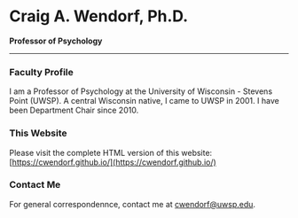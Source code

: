 # Craig A. Wendorf, Ph.D.

**Professor of Psychology**

---

### Faculty Profile

I am a Professor of Psychology at the University of Wisconsin - Stevens Point (UWSP). A central Wisconsin native, I came to UWSP in 2001. I have been Department Chair since 2010.

### This Website

Please visit the complete HTML version of this website:  
[https://cwendorf.github.io/](https://cwendorf.github.io/)

### Contact Me

For general correspondennce, contact me at [cwendorf@uwsp.edu](mailto:cwendorf@uwsp.edu).
